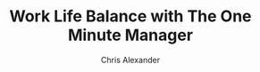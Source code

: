 ---
layout: episode
title: "Work Life Balance with The One Minute Manager"
slug: "6"
explicit: false
author: "Chris Alexander"
summary: "A more modern reprint from the One Minute Manager series about health and wellbeing"
description: "For a change, the One Minute Manager seeks some advice, and comes up with some advice about health and wellbeing that are generally accepted nowadays."
has_image: true
duration: "2:28"
length: 5017402
book:
    title: "The One Minute Manager Balances Work And Life"
    author: "Blanchard"
    link: "http://g.chris-alexander.co.uk?id=1274X516320&xs=1&url=https%3A%2F%2Fwww.amazon.co.uk%2FMinute-Manager-Balances-Work-Library%2Fdp%2F0688168507%2Fref%3Dsr_1_3%3Fdchild%3D1%26keywords%3Done%2Bminute%2Bmanager%2Bbalances%2Bwork%2Band%2Blife%26qid%3D1593970235%26sr%3D8-3"
---